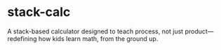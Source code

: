 # stack-calc
A stack-based calculator designed to teach process, not just product—redefining how kids learn math, from the ground up.
